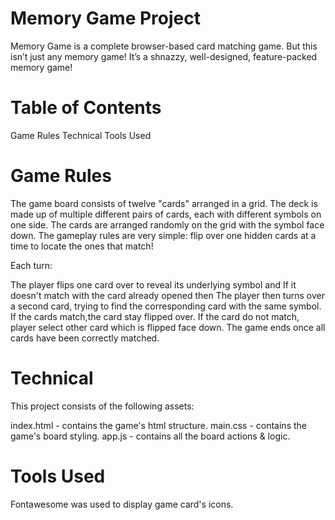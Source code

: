 # Memory Game Project
Memory Game is a complete browser-based card matching game. But this isn’t just any memory game! It’s a shnazzy, well-designed, feature-packed memory game!

# Table of Contents
Game Rules
Technical
Tools Used

# Game Rules
The game board consists of twelve "cards" arranged in a grid. The deck is made up of multiple different pairs of cards, each with different symbols on one side. The cards are arranged randomly on the grid with the symbol face down. The gameplay rules are very simple: flip over one hidden cards at a time to locate the ones that match!

Each turn:

The player flips one card over to reveal its underlying symbol and If it doesn't match with the card already opened then The player then turns over a second card, trying to find the corresponding card with the same symbol.
If the cards match,the card stay flipped over.
If the card do not match, player select other card which is flipped face down.
The game ends once all cards have been correctly matched.

# Technical
This project consists of the following assets:

index.html - contains the game's html structure.
main.css - contains the game's board styling.
app.js - contains all the board actions & logic.

# Tools Used
Fontawesome was used to display game card's icons.
